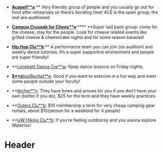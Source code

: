 * **[Acapell**a](https://www.facebook.com/UWACC/)**:** Very friendly group of people and you usually go out for food after rehearsals so there’s bonding time! ACE is the open group; the rest are auditioned.

* **[Campus Crusade for Chees**e](https://www.facebook.com/profile.php?id=2202862856&ref=br_rs)**:**** **Super laid back group: come for the cheese, stay for the people. Look for cheese related events like grilled cheese & cheesecake nights and for some reason karaoke! 

* **[Hip Hop Clu**b](https://www.facebook.com/groups/uwaterloohiphop/about/)**:** A performance team you can join (no audition) and weekly dance tutorials. It’s a super supportive environment and people are super friendly!

* **[Limelight Dance Cre**w](https://www.facebook.com/limelightdancecrew/): Kpop dance lessons on Friday nights.

* **[S**a](https://www.facebook.com/profile.php?id=100003660543951)**[lsa/Buchat**a](https://www.facebook.com/profile.php?id=100003660543951): Good if you want to exercise in a fun way and meet some people outside your faculty!

* **[Archer**y](https://www.facebook.com/uwarchery/): They have bows and arrows for you if you don’t have your own (better if you do), $25 for the term and they have weekly practices.

* **[Outers Clu**b](https://www.facebook.com/groups/UWoutersclub/): $10 membership a term for very cheap camping gear rentals, about $10/person for a weekend for 4 people)

* **[UW Hiking Clu**b](https://www.facebook.com/groups/126752278049600/): if you’re feeling outdoorsy and you wanna explore Waterloo!<!-- TITLE: Clubs -->
<!-- SUBTITLE: A quick summary of Clubs -->

# Header